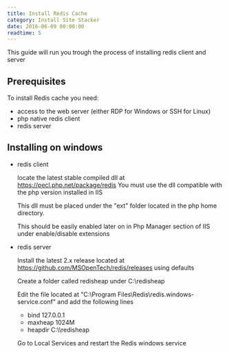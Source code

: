 ```yaml
---
title: Install Redis Cache
category: Install Site Stacker
date: 2016-06-09 00:00:00
readtime: 5
---
```


This guide will run you trough the process of installing redis client and server

## Prerequisites

To install Redis cache you need:

- access to the web server (either RDP for Windows or SSH for Linux)
- php native redis client 
- redis server

## Installing on windows

- redis client

  locate the latest stable compiled dll at https://pecl.php.net/package/redis 
  You must use the dll compatible with the php version installed in IIS
  
  This dll must be placed under the "ext" folder located in the php home directory.
  
  This should be easily enabled later on in Php Manager section of IIS under enable/disable extensions
  
- redis server 

  Install the latest 2.x release located at https://github.com/MSOpenTech/redis/releases using defaults
  
  Create a folder called redisheap under C:\redisheap
  
  Edit the file located at "C:\Program Files\Redis\redis.windows-service.conf" and add the following lines
  
  - bind 127.0.0.1
  - maxheap 1024M
  - heapdir C:\\\\redisheap
  
  Go to Local Services and restart the Redis windows service
